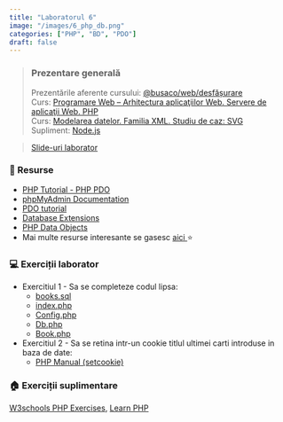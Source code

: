 ```yaml
---
title: "Laboratorul 6"
image: "/images/6_php_db.png"
categories: ["PHP", "BD", "PDO"]
draft: false
---
```


> ### ️Prezentare generală
> Prezentările aferente cursului: <a href="https://profs.info.uaic.ro/sabin.buraga/teach/courses/web/web-film.html" class="text-link" target="_blank">@busaco/web/desfășurare </a> \
> Curs: <a href="https://profs.info.uaic.ro/~busaco/teach/courses/web/presentations/web05DezvoltareaAplicatiilorWeb-PHP.pdf" target="_blank">Programare Web – Arhitectura aplicaţiilor Web. Servere de aplicaţii Web. PHP </a> \
> Curs: <a href="https://profs.info.uaic.ro/~busaco/teach/courses/web/presentations/web05DezvoltareaAplicatiilorWeb-PHP.pdf" target="_blank">Modelarea datelor. Familia XML. Studiu de caz: SVG</a> \
> Supliment: <a href="https://profs.info.uaic.ro/~busaco/teach/courses/web/web-film.html#web-nodejs" target="_blank">Node.js</a>

<blockquote class="slides">
    <a href="https://docs.google.com/presentation/d/e/2PACX-1vTX2CmS-fJ_Ys69XTeQl6AmmrwZ8sN2dhdGEmqgMcUP7btctMPGRvtjIRxV6UiIZAXMyNuOM-nTF_eY/pub?start=false&loop=false&delayms=3000" class="slides-link">Slide-uri laborator</a>
</blockquote>

### 📖 Resurse
- <a href="https://www.phptutorial.net/php-pdo/">PHP Tutorial - PHP PDO</a>
- <a href="https://docs.phpmyadmin.net/en/latest">phpMyAdmin Documentation</a>
- <a href="https://phpdelusions.net/pdo" target="_blank">PDO tutorial</a>
- <a href="https://www.php.net/manual/en/refs.database.php">Database Extensions</a>
- <a href="https://www.php.net/manual/en/book.pdo.php">PHP Data Objects</a>
- Mai multe resurse interesante se gasesc   <a href="https://profs.info.uaic.ro/~busaco/teach/courses/web/web-film.html" target="_blank">aici </a> ⭐

### 💻 Exerciții laborator
- <span>Exercitiul 1 - Sa se completeze codul lipsa: </span>
    - <a href="https://raw.githubusercontent.com/victorvlad19/web/master/_posts/code/6/books.sql" target="_blank">books.sql</a>
    - <a href="https://raw.githubusercontent.com/victorvlad19/web/master/_posts/code/6/index.php" target="_blank">index.php</a>
    - <a href="https://raw.githubusercontent.com/victorvlad19/web/master/_posts/code/6/Config.php" target="_blank">Config.php</a>
    - <a href="https://raw.githubusercontent.com/victorvlad19/web/master/_posts/code/6/Db.php" target="_blank">Db.php </a>
    - <a href="https://raw.githubusercontent.com/victorvlad19/web/master/_posts/code/6/Book.php" target="_blank">Book.php</a>
- <span>Exercitiul 2 - Sa se retina intr-un cookie titlul ultimei carti introduse in baza de date: </span>
    - <a href="https://www.php.net/manual/en/function.setcookie.php">PHP Manual (setcookie) </a>


### 🏠 Exerciții suplimentare
<a href="https://www.w3schools.com/php/exercise.asp" target="_blank">W3schools PHP Exercises</a>,
<a href="https://www.learn-php.org" target="_blank">Learn PHP </a> 
